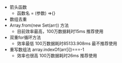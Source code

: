 -   箭头函数
    -   函数名 = (参数) =>{}
-   数组去重
-   Array.from(new Set(arr)) 方法
    -   目前效率最高，100万数据耗时15ms   推荐使用
-   双重for循环方法
    -  效率最低 100万数据耗时85133.908ms 最不推荐使用
-   重写数组法  array.indexOf(arr[i])===-1
    -   效率也很高 100万数据耗时26ms      推荐使用

